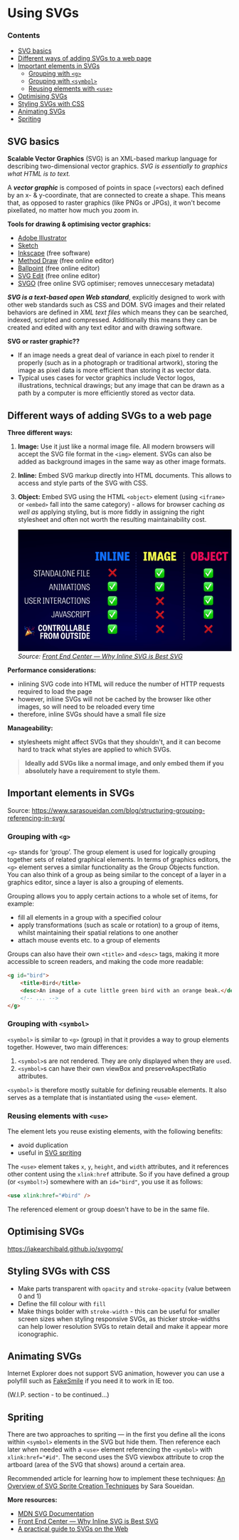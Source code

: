 # Using SVGs

### Contents
- [SVG basics](#svg-basics)
- [Different ways of adding SVGs to a web page](#different-ways-of-adding-svgs-to-a-web-page)
- [Important elements in SVGs](#important-elements-in-svgs)
    - [Grouping with `<g>`](#grouping-with-g)
    - [Grouping with `<symbol>`](#grouping-with-symbol)
    - [Reusing elements with `<use>`](#reusing-elements-with-use)
- [Optimising SVGs](#optimising-svgs)
- [Styling SVGs with CSS](#styling-svgs-with-css)
- [Animating SVGs](#animating-svgs)
- [Spriting](#spriting)

## SVG basics
**Scalable Vector Graphics** (SVG) is an XML-based markup language for describing two-dimensional vector graphics. *SVG is essentially to graphics what HTML is to text.*

A ***vector graphic*** is composed of points in space (=vectors) each defined by an x- & y-coordinate, that are connected to create a shape. This means that, as opposed to raster graphics (like PNGs or JPGs), it won't become pixellated, no matter how much you zoom in.

**Tools for drawing & optimising vector graphics:**
- [Adobe Illustrator](https://www.adobe.com/uk/products/illustrator.html)
- [Sketch](https://www.sketchapp.com/)
- [Inkscape](https://inkscape.org/) (free software)
- [Method Draw](https://editor.method.ac/) (free online editor)
- [Ballpoint](https://ballpoint.io/) (free online editor)
- [SVG Edit](https://svg-edit.github.io/svgedit/releases/svg-edit-2.8.1/svg-editor.html) (free online editor)
- [SVGO](https://jakearchibald.github.io/svgomg/) (free online SVG optimiser; removes unneccesary metadata)

***SVG is a text-based open Web standard***, explicitly designed to work with other web standards such as CSS and DOM. SVG images and their related behaviors are defined in *XML text files* which means they can be searched, indexed, scripted and compressed. Additionally this means they can be created and edited with any text editor and with drawing software. 

**SVG or raster graphic??**
- If an image needs a great deal of variance in each pixel to render it properly (such as in a photograph or traditional artwork), storing the image as pixel data is more efficient than storing it as vector data.
- Typical uses cases for vector graphics include Vector logos, illustrations, technical drawings; but any image that can be drawn as a path by a computer is more efficiently stored as vector data.

## Different ways of adding SVGs to a web page
**Three different ways:**
1. **Image:** Use it just like a normal image file. All modern browsers will accept the SVG file format in the `<img>` element. SVGs can also be added as background images in the same way as other image formats.
1. **Inline:** Embed SVG markup directly into HTML documents. This allows to access and style parts of the SVG with CSS.
1. **Object:** Embed SVG using the HTML `<object>` element (using `<iframe>` or `<embed>` fall into the same category) - allows for browser caching *as well as* applying styling, but is more fiddly in assigning the right stylesheet and often not worth the resulting maintainability cost.

    ![3 Modes of SVG](/img/3-ways-with-svgs.png)
    *Source: [Front End Center — Why Inline SVG is Best SVG](https://www.youtube.com/watch?v=af4ZQJ14yu8)*

**Performance considerations:**
- inlining SVG code into HTML will reduce the number of HTTP requests required to load the page
- however, inliine SVGs will not be cached by the browser like other images, so will need to be reloaded every time
- therefore, inline SVGs should have a small file size

**Manageability:**
- stylesheets might affect SVGs that they shouldn't, and it can become hard to track what styles are applied to which SVGs.

> **Ideally add SVGs like a normal image, and only embed them if you absolutely have a requirement to style them.**

## Important elements in SVGs
Source: https://www.sarasoueidan.com/blog/structuring-grouping-referencing-in-svg/

### Grouping with `<g>`
`<g>` stands for ‘group’. The group element is used for logically grouping together sets of related graphical elements. In terms of graphics editors, the `<g>` element serves a similar functionality as the Group Objects function. You can also think of a group as being similar to the concept of a layer in a graphics editor, since a layer is also a grouping of elements.

Grouping allows you to apply certain actions to a whole set of items, for example:
- fill all elements in a group with a specified colour
- apply transformations (such as scale or rotation) to a group of items, whilst maintaining their spatial relations to one another
- attach mouse events etc. to a group of elements

Groups can also have their own `<title>` and `<desc>` tags, making it more accessible to screen readers, and making the code more readable:

```html
<g id="bird">
    <title>Bird</title>
    <desc>An image of a cute little green bird with an orange beak.</desc>
    <!-- ... -->
</g>
```

### Grouping with `<symbol>`
`<symbol>` is similar to `<g>` (group) in that it provides a way to group elements together. However, two main differences:

1. `<symbol>`s are not rendered. They are only displayed when they are `use`d.
1. `<symbol>`s can have their own viewBox and preserveAspectRatio attributes. 

`<symbol>` is therefore mostly suitable for defining reusable elements. It also serves as a template that is instantiated using the `<use>` element.

### Reusing elements with `<use>`
The <use> element lets you reuse existing elements, with the following benefits:
- avoid duplication
- useful in [SVG spriting](#spriting)

The `<use>` element takes `x`, `y`, `height`, and `width` attributes, and it references other content using the `xlink:href` attribute. So if you have defined a group (or `<symbol!>`) somewhere with an `id="bird"`, you use it as follows:

```html
<use xlink:href="#bird" />
```
The referenced element or group doesn't have to be in the same file.

## Optimising SVGs

https://jakearchibald.github.io/svgomg/


## Styling SVGs with CSS
- Make parts transparent with `opacity` and `stroke-opacity` (value between 0 and 1)
- Define the fill colour with `fill`
- Make things bolder with `stroke-width` - this can be useful for smaller screen sizes when styling responsive SVGs, as thicker stroke-widths can help lower resolution SVGs to retain detail and make it appear more iconographic.


## Animating SVGs
Internet Explorer does not support SVG animation, however you can use a polyfill such as [FakeSmile](https://leunen.me/fakesmile/) if you need it to work in IE too.

(W.I.P. section - to be continued...)


## Spriting
There are two approaches to spriting — in the first you define all the icons within `<symbol>` elements in the SVG but hide them. Then reference each later when needed with a `<use>` element referencing the `<symbol>` with `xlink:href="#id"`. The second uses the SVG viewbox attribute to crop the artboard (area of the SVG that shows) around a certain area.

Recommended article for learning how to implement these techniques: [An Overview of SVG Sprite Creation Techniques](https://24ways.org/2014/an-overview-of-svg-sprite-creation-techniques/) by Sara Soueidan.

**More resources:**
- [MDN SVG Documentation](https://developer.mozilla.org/en-US/docs/Web/SVG)
- [Front End Center — Why Inline SVG is Best SVG](https://www.youtube.com/watch?v=af4ZQJ14yu8)
- [A practical guide to SVGs on the Web](https://svgontheweb.com/)
